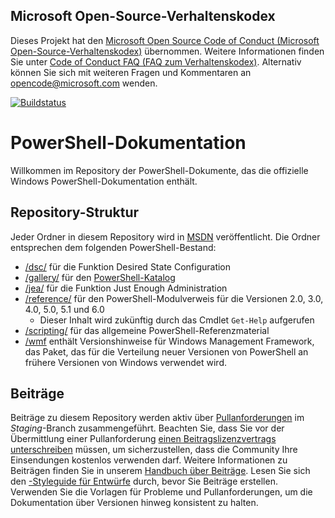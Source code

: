 ## <a name="microsoft-open-source-code-of-conduct"></a>Microsoft Open-Source-Verhaltenskodex

Dieses Projekt hat den [Microsoft Open Source Code of Conduct (Microsoft Open-Source-Verhaltenskodex)](https://opensource.microsoft.com/codeofconduct/) übernommen.
Weitere Informationen finden Sie unter [Code of Conduct FAQ (FAQ zum Verhaltenskodex)](https://opensource.microsoft.com/codeofconduct/faq/). Alternativ können Sie sich mit weiteren Fragen und Kommentaren an [opencode@microsoft.com](mailto:opencode@microsoft.com) wenden.

[![Buildstatus](https://ci.appveyor.com/api/projects/status/onshefxnc4g4pv87/branch/staging?svg=true)](https://ci.appveyor.com/project/PowerShell/powershell-docs/branch/staging)

# <a name="powershell-documentation"></a>PowerShell-Dokumentation

Willkommen im Repository der PowerShell-Dokumente, das die offizielle Windows PowerShell-Dokumentation enthält. 

## <a name="repository-structure"></a>Repository-Struktur
Jeder Ordner in diesem Repository wird in [MSDN](https://msdn.microsoft.com/en-us/powershell) veröffentlicht. Die Ordner entsprechen dem folgenden PowerShell-Bestand:
* [/dsc/](https://msdn.microsoft.com/en-us/powershell/dsc/) für die Funktion Desired State Configuration
* [/gallery/](https://msdn.microsoft.com/powershell/gallery) für den [PowerShell-Katalog](https://www.powershellgallery.com/)
* [/jea/](https://msdn.microsoft.com/powershell/jea/) für die Funktion Just Enough Administration
* [/reference/](https://msdn.microsoft.com/powershell/reference/) für den PowerShell-Modulverweis für die Versionen 2.0, 3.0, 4.0, 5.0, 5.1 und 6.0
  * Dieser Inhalt wird zukünftig durch das Cmdlet `Get-Help` aufgerufen
* [/scripting/](https://msdn.microsoft.com/en-us/powershell/scripting/) für das allgemeine PowerShell-Referenzmaterial
* [/wmf](https://msdn.microsoft.com/en-us/powershell/wmf/readme) enthält Versionshinweise für Windows Management Framework, das Paket, das für die Verteilung neuer Versionen von PowerShell an frühere Versionen von Windows verwendet wird. 



## <a name="contributing"></a>Beiträge

Beiträge zu diesem Repository werden aktiv über [Pullanforderungen](https://help.github.com/articles/using-pull-requests/) im *Staging*-Branch zusammengeführt. Beachten Sie, dass Sie vor der Übermittlung einer Pullanforderung [einen Beitragslizenzvertrags unterschreiben](https://cla.microsoft.com/) müssen, um sicherzustellen, dass die Community Ihre Einsendungen kostenlos verwenden darf.
Weitere Informationen zu Beiträgen finden Sie in unserem [Handbuch über Beiträge](CONTRIBUTING.md).
Lesen Sie sich den [-Styleguide für Entwürfe](./STYLE.md) durch, bevor Sie Beiträge erstellen.
Verwenden Sie die Vorlagen für Probleme und Pullanforderungen, um die Dokumentation über Versionen hinweg konsistent zu halten. 
